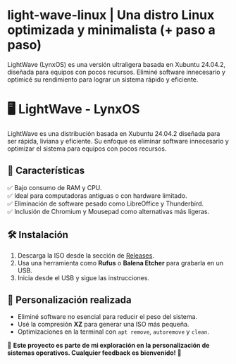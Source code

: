 # light-wave-linux | Una distro Linux optimizada y minimalista (+ paso a paso)
LightWave (LynxOS) es una versión ultraligera basada en Xubuntu 24.04.2, diseñada para equipos con pocos recursos. Eliminé software innecesario y optimicé su rendimiento para lograr un sistema rápido y eficiente.

# 🖥️ LightWave - LynxOS  

LightWave es una distribución basada en Xubuntu 24.04.2 diseñada para ser rápida, liviana y eficiente. Su enfoque es eliminar software innecesario y optimizar el sistema para equipos con pocos recursos.  

## 🚀 Características  
✅ Bajo consumo de RAM y CPU.  
✅ Ideal para computadoras antiguas o con hardware limitado.  
✅ Eliminación de software pesado como LibreOffice y Thunderbird.  
✅ Inclusión de Chromium y Mousepad como alternativas más ligeras.  

## 🛠 Instalación  
1. Descarga la ISO desde la sección de [Releases](https://github.com/tu-usuario/light-wave-linux/releases).  
2. Usa una herramienta como **Rufus** o **Balena Etcher** para grabarla en un USB.  
3. Inicia desde el USB y sigue las instrucciones.  

## 🔧 Personalización realizada  
- Eliminé software no esencial para reducir el peso del sistema.  
- Usé la compresión **XZ** para generar una ISO más pequeña.  
- Optimizaciones en la terminal con `apt remove`, `autoremove` y `clean`.  

📌 **Este proyecto es parte de mi exploración en la personalización de sistemas operativos. Cualquier feedback es bienvenido! 🚀**  
